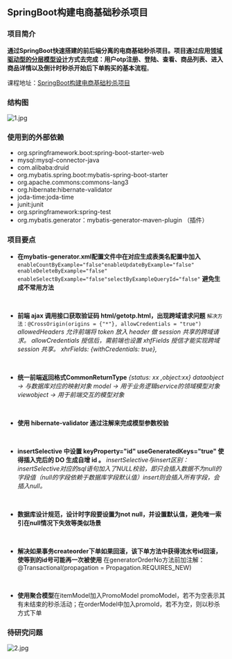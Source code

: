 ## SpringBoot构建电商基础秒杀项目
### 项目简介

**通过SpringBoot快速搭建的前后端分离的电商基础秒杀项目。项目通过应用<u>领域驱动型的分层模型设计</u>方式去完成：用户otp注册、登陆、查看、商品列表、进入商品详情以及倒计时秒杀开始后下单购买的基本流程**。


课程地址：[SpringBoot构建电商基础秒杀项目](
https://www.imooc.com/learn/1079)

### 结构图
![1.jpg](https://upload-images.jianshu.io/upload_images/2155796-19533eddc4b9160f.jpg?imageMogr2/auto-orient/strip%7CimageView2/2/w/1240)

### 使用到的外部依赖

* org.springframework.boot:spring-boot-starter-web
* mysql:mysql-connector-java
* com.alibaba:druid
* org.mybatis.spring.boot:mybatis-spring-boot-starter
* org.apache.commons:commons-lang3
* org.hibernate:hibernate-validator
* joda-time:joda-time
* junit:junit
* org.springframework:spring-test
* org.mybatis.generator：mybatis-generator-maven-plugin （插件）

### 项目要点
* **在mybatis-generator.xml配置文件中在对应生成表类名配置中加入**
`enableCountByExample="false"enableUpdateByExample="false" enableDeleteByExample="false" enableSelectByExample="false"selectByExampleQueryId="false"`
**避免生成不常用方法**

&nbsp;
 * **前端 ajax 调用接口获取验证码 html/getotp.html，出现跨域请求问题**
`解决方法：@CrossOrigin(origins = {"*"}, allowCredentials = "true")`
*allowedHeaders 允许前端将 token 放入 header 做 session 共享的跨域请求。
allowCredentials 授信后，需前端也设置 xhfFields 授信才能实现跨域 session 共享。
xhrFields: {withCredentials: true},*

&nbsp;
* **统一前端返回格式CommonReturnType**
*{status: xx ,object:xx}*
*dataobject -> 与数据库对应的映射对象
model -> 用于业务逻辑service的领域模型对象
viewobject -> 用于前端交互的模型对象*

&nbsp;
* **使用 hibernate-validator 通过注解来完成模型参数校验**

&nbsp;
* **insertSelective 中设置 keyProperty="id" useGeneratedKeys="true" 使得插入完后的 DO 生成自增 id 。**
*insertSelective与insert区别：
insertSelective对应的sql语句加入了NULL校验，即只会插入数据不为null的字段值（null的字段依赖于数据库字段默认值）insert则会插入所有字段，会插入null。*

&nbsp;

* **数据库设计规范，设计时字段要设置为not null，并设置默认值，避免唯一索引在null情况下失效等类似场景**

&nbsp;

* **解决如果事务createorder下单如果回滚，该下单方法中获得流水号id回滚，使等到的id号可能再一次被使用**
在generatorOrderNo方法前加注解：
@Transactional(propagation = Propagation.REQUIRES_NEW)

&nbsp;

* **使用聚合模型**在itemModel加入PromoModel promoModel，若不为空表示其有未结束的秒杀活动；在orderModel中加入promoId，若不为空，则以秒杀方式下单

### 待研究问题
![2.jpg](https://upload-images.jianshu.io/upload_images/2155796-dc537af8afa1a4f1.jpg?imageMogr2/auto-orient/strip%7CimageView2/2/w/1240)

##
















